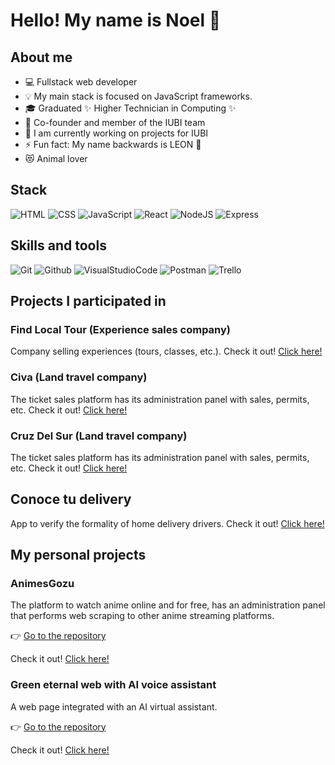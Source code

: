 <h1>Hello! My name is Noel 👋</h1> 

## About me
- 💻 Fullstack web developer
- 💡 My main stack is focused on JavaScript frameworks.
- 🎓 Graduated ✨ Higher Technician in Computing ✨
- 💪 Co-founder and member of the IUBI team
- 🔭 I am currently working on projects for IUBI
- ⚡ Fun fact: My name backwards is LEON 🦁
- 😻 Animal lover

## Stack
![HTML](https://img.shields.io/badge/HTML5-E34F26?style=for-the-badge&logo=html5&logoColor=white)
![CSS](https://img.shields.io/badge/CSS3-1572B6?style=for-the-badge&logo=css3&logoColor=white)
![JavaScript](https://img.shields.io/badge/JavaScript-%23F7DF1E?style=for-the-badge&logo=javascript&logoColor=black&logoSize=auto)
![React](https://img.shields.io/badge/React-%2361DAFB?style=for-the-badge&logo=react&logoColor=black)
![NodeJS](https://img.shields.io/badge/Node.js-43853D?style=for-the-badge&logo=node.js&logoColor=white)
![Express](https://img.shields.io/badge/Express-%23000000?style=for-the-badge&logo=express&logoColor=%23fff&logoSize=auto)

## Skills and tools
![Git](https://img.shields.io/badge/Git-%23F05032?style=for-the-badge&logo=git&logoColor=%23fff&logoSize=auto)
![Github](https://img.shields.io/badge/Github-%23181717?style=for-the-badge&logo=github&logoColor=%23fff&logoSize=auto)
![VisualStudioCode](https://img.shields.io/badge/VSCode-0078D4?style=for-the-badge&logo=visual%20studio%20code&logoColor=white)
![Postman](https://img.shields.io/badge/Postman-%23FF6C37?style=for-the-badge&logo=postman&logoColor=%23fff&logoSize=auto)
![Trello](https://img.shields.io/badge/Trello-%230052CC?style=for-the-badge&logo=trello&logoColor=%23fff&logoSize=auto)

## Projects I participated in

### Find Local Tour (Experience sales company)
Company selling experiences (tours, classes, etc.). Check it out! [Click here!](https://www.findalocaltour.com/)

### Civa (Land travel company)
The ticket sales platform has its administration panel with sales, permits, etc. Check it out! [Click here!](https://www.civa.com.pe/)

### Cruz Del Sur (Land travel company)
The ticket sales platform has its administration panel with sales, permits, etc. Check it out! [Click here!](https://www.cruzdelsur.com.pe/)

## Conoce tu delivery
App to verify the formality of home delivery drivers. Check it out! [Click here!](https://www.conocetudelivery.com/)


## My personal projects

### AnimesGozu
The platform to watch anime online and for free, has an administration panel that performs web scraping to other anime streaming platforms.

👉 [Go to the repository](https://github.com/NoelMoriano/AnimesGozu)

Check it out! [Click here!](https://animesgozu.com/)


### Green eternal web with AI voice assistant
A web page integrated with an AI virtual assistant.

👉 [Go to the repository](https://github.com/NoelMoriano/eterna-verde)

Check it out! [Click here!](https://eterna-verde.web.app/)


